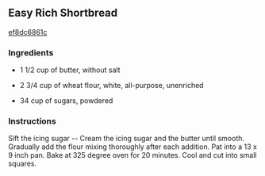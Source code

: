 ## Easy Rich Shortbread

[ef8dc6861c](http://www.food.com/recipe/easy-rich-shortbread-200020)

### Ingredients

 - 1 1/2 cup of butter, without salt

 - 2 3/4 cup of wheat flour, white, all-purpose, unenriched

 - 34 cup of sugars, powdered

### Instructions

Sift the icing sugar -- Cream the icing sugar and the butter until smooth. Gradually add the flour mixing thoroughly after each addition. Pat into a 13 x 9 inch pan. Bake at 325 degree oven for 20 minutes. Cool and cut into small squares.